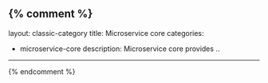 {% comment %}
---
layout: classic-category
title: Microservice core
categories:
  - microservice-core
description: Microservice core provides ..
---
{% endcomment %}